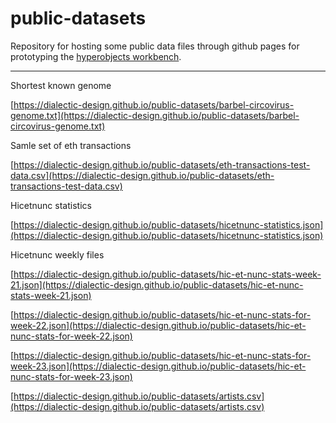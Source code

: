 # public-datasets

Repository for hosting some public data files through github pages for prototyping the [hyperobjects workbench](https://hyperobjects.design/workbench).

---
Shortest known genome 

[https://dialectic-design.github.io/public-datasets/barbel-circovirus-genome.txt](https://dialectic-design.github.io/public-datasets/barbel-circovirus-genome.txt)

Samle set of eth transactions

[https://dialectic-design.github.io/public-datasets/eth-transactions-test-data.csv](https://dialectic-design.github.io/public-datasets/eth-transactions-test-data.csv)

Hicetnunc statistics

[https://dialectic-design.github.io/public-datasets/hicetnunc-statistics.json](https://dialectic-design.github.io/public-datasets/hicetnunc-statistics.json)

Hicetnunc weekly files

[https://dialectic-design.github.io/public-datasets/hic-et-nunc-stats-week-21.json](https://dialectic-design.github.io/public-datasets/hic-et-nunc-stats-week-21.json)

[https://dialectic-design.github.io/public-datasets/hic-et-nunc-stats-for-week-22.json](https://dialectic-design.github.io/public-datasets/hic-et-nunc-stats-for-week-22.json)

[https://dialectic-design.github.io/public-datasets/hic-et-nunc-stats-for-week-23.json](https://dialectic-design.github.io/public-datasets/hic-et-nunc-stats-for-week-23.json)

[https://dialectic-design.github.io/public-datasets/artists.csv](https://dialectic-design.github.io/public-datasets/artists.csv)
